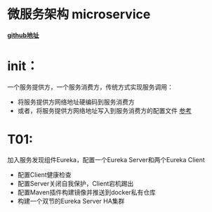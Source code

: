 # 微服务架构 microservice
**[github地址](https://github.com/JesseyGone/microservice)**

# init：
一个服务提供方，一个服务消费方，传统方式实现服务调用：
- 将服务提供方网络地址硬编码到服务消费方
- 或者，将服务提供方网络地址写入到服务消费方的配置文件
[参考](https://github.com/JesseyGone/microservice/blob/master/consumeruser/src/main/java/ind/lgh/consumeruser/controller/MovieController.java)

# T01: 
加入服务发现组件Eureka，配置一个Eureka Server和两个Eureka Client
- 配置Client健康检查
- 配置Server关闭自我保护，Client宕机踢出
- 配置Maven插件构建镜像并推送到docker私有仓库
- 构建一个双节的Eureka Server HA集群
